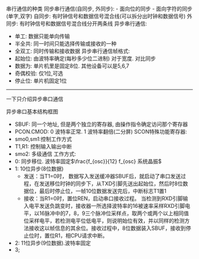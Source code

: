 串行通信的种类
同步串行通信(自同步, 外同步):
	- 面向位的同步
	- 面向字符的同步(单字,双字)
自同步: 有时钟信号和数据信号混合线(可以拆分出时钟和数据信号)
外同步: 有时钟信号和数据信号混合线分开两条线
异步串行通信:
- 单工: 数据只能单向传输
- 半全共: 同一时间只能选择传输或接收的一种
- 全双工: 同时传输和接收数据
异步串行通信帧格式:
- 起始位: 由波特率确定(每秒多少位二进制) 对于宽度. 对比同步
- 数据为: 单片机里是固定8位. 其他设备可以是5,6,7
- 奇偶校验: 仅1位,可选
- 停止位: 单片机固定1位
-----
一下只介绍异步串口通信

异步串口基本结构框图
- SBUF: 同一个地址, 但是两个独立的寄存器, 由操作指令确定访问那个寄存器
- PCON.CMOD: 0 波特率正常. 1 波特率翻倍(二分屏)
SCON特殊功能寄存器:
- smo0,sm1:控制工作方式
- T1,R1: 控制输入输出中断
- smo2: 多级通信
工作方式:
- 0: 同步移位.  波特率固定$\frac{f_{osc}}{12} f_{osc} 系统晶振$
- 1: 10位异步(8位数据)
	- 发送：当T1=0时， 数据写入发送缓冲器SBUF后，就启动了串口发送过程，在发送移位时钟的同步下，从TXD引脚先送出起始位，然后时8位数据位，最后时停止位，一帧10位数据发送完后，中断标志T1置1
	- 接收：当R1=0时，置位REN，启动串口接收过程。 当检测到RXD引脚输入电平发送负跳变时，接收器一所选择波特率的16被速率采样RXD引脚电平，以16脉冲中的7，8，9三个脉冲位采样点，取两个或两个以上相同值位采样电平，若检测电平位低电平，则说明始位有效，并以同样的检测方法接收这以帧信息的其余位。接收过程中，8位数据装入SBUF，接收到停止位时，置位R1，相CPU请求中断。
- 2: 11位异步(9位数据).波特率固定
- 3;
